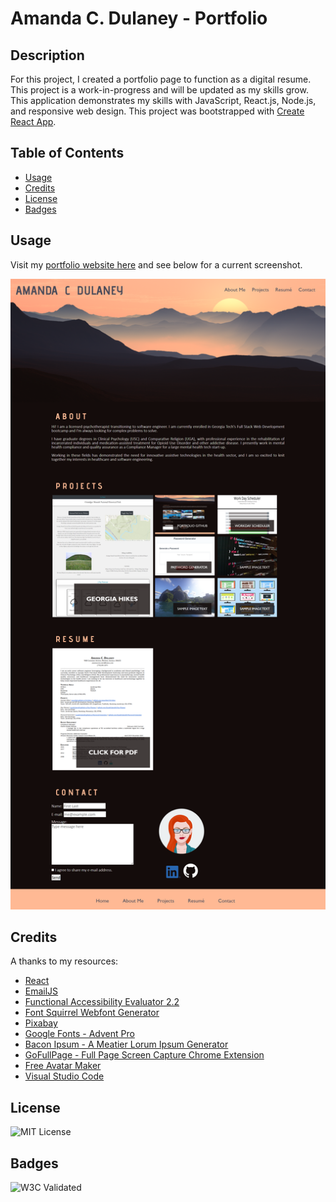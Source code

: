 # Amanda C. Dulaney - Portfolio
## Description
For this project, I created a portfolio page to function as a digital resume. This project is a work-in-progress and will be updated as my skills grow. This application demonstrates my skills with JavaScript, React.js, Node.js, and responsive web design. This project was bootstrapped with [Create React App](https://github.com/facebook/create-react-app).

## Table of Contents
- [Usage](#usage)
- [Credits](#credits)
- [License](#license)
- [Badges](#badges)

## Usage
Visit my [portfolio website here](https://quadrilateral0.github.io/React-Portfolio/) and see below for a current screenshot.

![Screenshot of Completed Website](/src/components/images/screenshot-portfolio.png)

## Credits
A thanks to my resources:
- [React](https://reactjs.org/)
- [EmailJS](https://www.emailjs.com/)
- [Functional Accessibility Evaluator 2.2](https://fae.disability.illinois.edu/anonymous/?Anonymous%20Report=/)
- [Font Squirrel Webfont Generator](https://www.fontsquirrel.com/tools/webfont-generator)
- [Pixabay](https://pixabay.com/)
- [Google Fonts - Advent Pro](https://fonts.google.com/specimen/Advent+Pro)
- [Bacon Ipsum - A Meatier Lorum Ipsum Generator](https://baconipsum.com/)
- [GoFullPage - Full Page Screen Capture Chrome Extension](https://chrome.google.com/webstore/detail/gofullpage-full-page-scre/fdpohaocaechififmbbbbbknoalclacl/related)
- [Free Avatar Maker](https://avatarmaker.com/)
- [Visual Studio Code](https://code.visualstudio.com/download)

## License
![MIT License](https://img.shields.io/badge/license-MIT-green)

## Badges
![W3C Validated](https://img.shields.io/badge/w3c-validated-green)